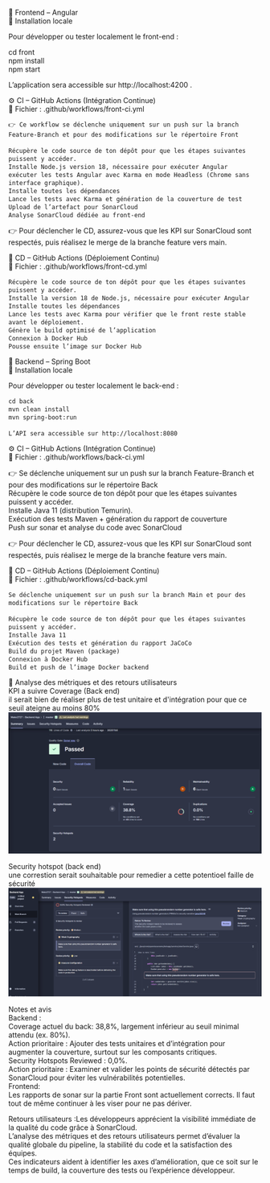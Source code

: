 🎨 Frontend – Angular  
🧩 Installation locale  

Pour développer ou tester localement le front-end :  

cd front  
npm install  
npm start  


L’application sera accessible sur http://localhost:4200
.

⚙️ CI – GitHub Actions (Intégration Continue)  
📄 Fichier : .github/workflows/front-ci.yml  

	👉 Ce workflow se déclenche uniquement sur un push sur la branch Feature-Branch et pour des modifications sur le répertoire Front  

	Récupère le code source de ton dépôt pour que les étapes suivantes puissent y accéder.   
	Installe Node.js version 18, nécessaire pour exécuter Angular  
	exécuter les tests Angular avec Karma en mode Headless (Chrome sans interface graphique).  
	Installe toutes les dépendances  
	Lance les tests avec Karma et génération de la couverture de test  
	Upload de l’artefact pour SonarCloud  
	Analyse SonarCloud dédiée au front-end  

  
👉 Pour déclencher le CD, assurez-vous que les KPI sur SonarCloud sont respectés, puis réalisez le merge de la branche feature vers main.

🚀 CD – GitHub Actions (Déploiement Continu)  
📄 Fichier : .github/workflows/front-cd.yml  

	Récupère le code source de ton dépôt pour que les étapes suivantes puissent y accéder.  
	Installe la version 18 de Node.js, nécessaire pour exécuter Angular  
	Installe toutes les dépendances  
	Lance les tests avec Karma pour vérifier que le front reste stable avant le déploiement.  
	Génère le build optimisé de l’application  
	Connexion à Docker Hub  
	Pousse ensuite l’image sur Docker Hub  




🎨 Backend – Spring Boot  
🧩 Installation locale  

Pour développer ou tester localement le back-end :

	cd back  
	mvn clean install  
	mvn spring-boot:run  

	L’API sera accessible sur http://localhost:8080  

⚙️ CI – GitHub Actions (Intégration Continue)  
📄 Fichier : .github/workflows/back-ci.yml  

👉 Se déclenche uniquement sur un push sur la branch Feature-Branch et pour des modifications sur le répertoire Back  
	Récupère le code source de ton dépôt pour que les étapes suivantes puissent y accéder.  
	Installe Java 11 (distribution Temurin).  
	Exécution des tests Maven + génération du rapport de couverture  
	Push sur sonar et analyse du code avec SonarCloud  


👉 Pour déclencher le CD, assurez-vous que les KPI sur SonarCloud sont respectés, puis réalisez le merge de la branche feature vers main.  

🚀 CD – GitHub Actions (Déploiement Continu)  
📄 Fichier : .github/workflows/cd-back.yml  

	Se déclenche uniquement sur un push sur la branch Main et pour des modifications sur le répertoire Back  

	Récupère le code source de ton dépôt pour que les étapes suivantes puissent y accéder.  
	Installe Java 11  
	Exécution des tests et génération du rapport JaCoCo  
	Build du projet Maven (package)  
	Connexion à Docker Hub  
	Build et push de l’image Docker backend  





🧠 Analyse des métriques et des retours utilisateurs  
KPI a suivre
Coverage (Back end)  
	il serait bien de réaliser plus de test unitaire et d'intégration pour que ce seuil ateigne au moins 80%  
![Coverage-Back](ressources/images/Coverage-back.png)  


Security hotspot (back end)  
	une correstion serait souhaitable pour remedier a cette potentioel faille de sécurité  
![security-hotspot-Back](ressources/images/security-hotspot-backe.png)  

Notes et avis  
Backend :  
	Coverage actuel du back: 38,8%, largement inférieur au seuil minimal attendu (ex. 80%).  
	Action prioritaire : Ajouter des tests unitaires et d’intégration pour augmenter la couverture, surtout sur les composants critiques.  
	Security Hotspots Reviewed : 0,0%.  
	Action prioritaire : Examiner et valider les points de sécurité détectés par SonarCloud pour éviter les vulnérabilités potentielles.  
Frontend:  
	Les rapports de sonar sur la partie Front sont actuellement corrects. Il faut tout de même continuer à les viser pour ne pas dériver.  

Retours utilisateurs :Les développeurs apprécient la visibilité immédiate de la qualité du code grâce à SonarCloud.  
L’analyse des métriques et des retours utilisateurs permet d’évaluer la qualité globale du pipeline, la stabilité du code et la satisfaction des équipes.  
Ces indicateurs aident à identifier les axes d’amélioration, que ce soit sur le temps de build, la couverture des tests ou l’expérience développeur.
